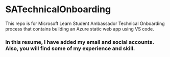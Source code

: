 # SATechnicalOnboarding
This repo is for Microsoft Learn Student Ambassador Technical Onboarding process that contains building an Azure static web app using VS code.

### In this resume, I have added my email and social accounts. Also, you will find some of my experience and skill.
